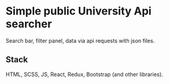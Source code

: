 # Simple public University Api searcher

Search bar, filter panel, data via api requests with json files.

## Stack

HTML, SCSS, JS, React, Redux, Bootstrap (and other libraries).
